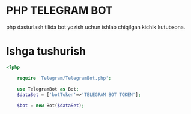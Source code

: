 # PHP TELEGRAM BOT
php dasturlash tilida bot yozish uchun ishlab chiqilgan kichik kutubxona.
# Ishga tushurish
```php
<?php

	require 'Telegram/TelegramBot.php';

	use TelegramBot as Bot;
	$dataSet = ['botToken'=>'TELEGRAM BOT TOKEN'];
	
	$bot = new Bot($dataSet);
```